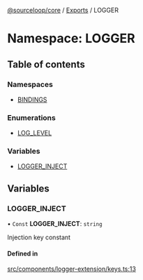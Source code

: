 [@sourceloop/core](../README.md) / [Exports](../modules.md) / LOGGER

# Namespace: LOGGER

## Table of contents

### Namespaces

- [BINDINGS](LOGGER.BINDINGS.md)

### Enumerations

- [LOG\_LEVEL](../enums/LOGGER.LOG_LEVEL.md)

### Variables

- [LOGGER\_INJECT](LOGGER.md#logger_inject)

## Variables

### LOGGER\_INJECT

• `Const` **LOGGER\_INJECT**: `string`

Injection key constant

#### Defined in

[src/components/logger-extension/keys.ts:13](https://github.com/codeweb05/repo1/blob/ea19add/packages/core/src/components/logger-extension/keys.ts#L13)
